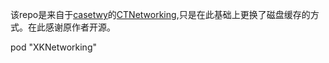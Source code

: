 该repo是来自于[casetwy](https://github.com/casatwy)的[CTNetworking](https://github.com/casatwy/CTNetworking),只是在此基础上更换了磁盘缓存的方式。在此感谢原作者开源。  

pod "XKNetworking"
